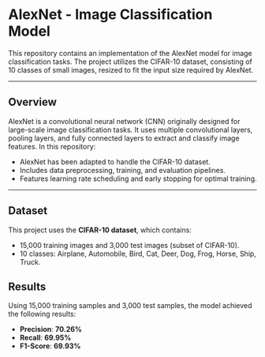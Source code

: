 # AlexNet - Image Classification Model

This repository contains an implementation of the AlexNet model for image classification tasks. The project utilizes the CIFAR-10 dataset, consisting of 10 classes of small images, resized to fit the input size required by AlexNet.

---
## Overview
AlexNet is a convolutional neural network (CNN) originally designed for large-scale image classification tasks. It uses multiple convolutional layers, pooling layers, and fully connected layers to extract and classify image features. In this repository:
- AlexNet has been adapted to handle the CIFAR-10 dataset.
- Includes data preprocessing, training, and evaluation pipelines.
- Features learning rate scheduling and early stopping for optimal training.

---

## Dataset
This project uses the **CIFAR-10 dataset**, which contains:
- 15,000 training images and 3,000 test images (subset of CIFAR-10).
- 10 classes: Airplane, Automobile, Bird, Cat, Deer, Dog, Frog, Horse, Ship, Truck.

## Results
Using 15,000 training samples and 3,000 test samples, the model achieved the following results:

- **Precision**: **70.26%**
- **Recall**: **69.95%**
- **F1-Score**: **69.93%**



